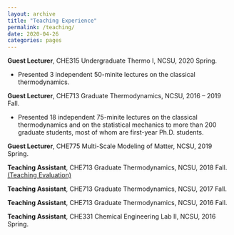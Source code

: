 ```yaml
---
layout: archive
title: "Teaching Experience"
permalink: /teaching/
date: 2020-04-26
categories: pages
---
```


**Guest Lecturer**, CHE315 Undergraduate Thermo I, NCSU, 2020 Spring.
- Presented 3 independent 50-minite lectures on the classical thermodynamics.

**Guest Lecturer**, CHE713 Graduate Thermodynamics, NCSU, 2016 – 2019 Fall.
- Presented 18 independent 75-minite lectures on the classical thermodynamics and on the statistical mechanics to more than 200 graduate students, most of whom are first-year Ph.D. students.

**Guest Lecturer**, CHE775 Multi-Scale Modeling of Matter, NCSU, 2019 Spring.

**Teaching Assistant**, CHE713 Graduate Thermodynamics, NCSU, 2018 Fall. [(Teaching Evaluation)](http://kaihangshi.github.io/assets/docs/teaching/CHE713_students_comments_2018fall.pdf)

**Teaching Assistant**, CHE713 Graduate Thermodynamics, NCSU, 2017 Fall.

**Teaching Assistant**, CHE713 Graduate Thermodynamics, NCSU, 2016 Fall.

**Teaching Assistant**, CHE331 Chemical Engineering Lab II, NCSU, 2016 Spring.



